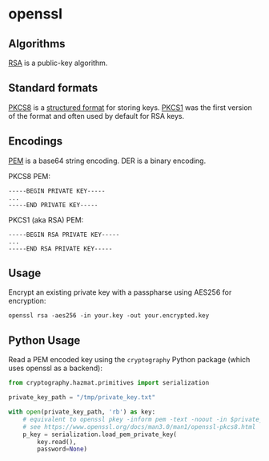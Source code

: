 # openssl

## Algorithms

[RSA](<https://en.wikipedia.org/wiki/RSA_(cryptosystem)>) is a public-key algorithm.

## Standard formats

[PKCS8](https://en.wikipedia.org/wiki/PKCS_8) is a [structured format](https://en.wikipedia.org/wiki/PKCS) for storing keys. [PKCS1](https://en.wikipedia.org/wiki/PKCS_1) was the first version of the format and often used by default for RSA keys.

## Encodings

[PEM](https://cryptography.io/en/latest/faq/#why-can-t-i-import-my-pem-file) is a base64 string encoding. DER is a binary encoding.

PKCS8 PEM:

```
-----BEGIN PRIVATE KEY-----
...
-----END PRIVATE KEY-----
```

PKCS1 (aka RSA) PEM:

```
-----BEGIN RSA PRIVATE KEY-----
...
-----END RSA PRIVATE KEY-----
```

## Usage

Encrypt an existing private key with a passpharse using AES256 for encryption:

```
openssl rsa -aes256 -in your.key -out your.encrypted.key
```

## Python Usage

Read a PEM encoded key using the `cryptography` Python package (which uses openssl as a backend):

```python
from cryptography.hazmat.primitives import serialization

private_key_path = "/tmp/private_key.txt"

with open(private_key_path, 'rb') as key:
    # equivalent to openssl pkey -inform pem -text -noout -in $private_key_path
    # see https://www.openssl.org/docs/man3.0/man1/openssl-pkcs8.html
    p_key = serialization.load_pem_private_key(
        key.read(),
        password=None)
```
